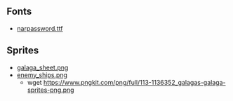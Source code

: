 

## Fonts

- [narpassword.ttf](https://www.fontget.com/font/narpassword00000/)

## Sprites

- [galaga_sheet.png](https://www.spriters-resource.com/arcade/galaga/sheet/26482/)
- [enemy_ships.png](https://www.pngkit.com/view/u2q8u2q8t4r5t4y3_galagas-galaga-sprites-png/)
  - wget https://www.pngkit.com/png/full/113-1136352_galagas-galaga-sprites-png.png
